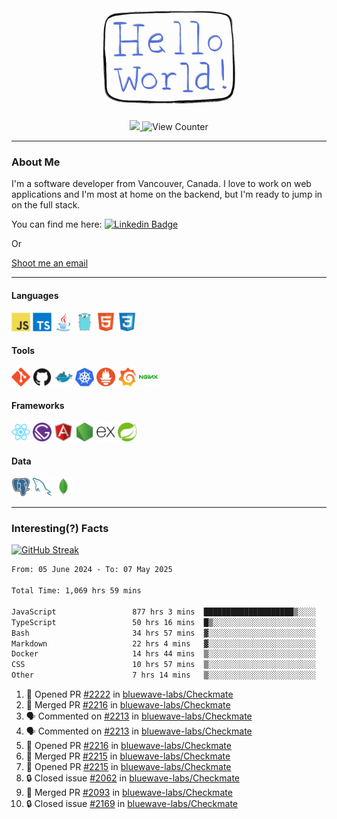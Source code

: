 <div align="center">
    <img src="./img/hello_world.webp" height="200px" width="">
    <div>
        <a href="https://www.linkedin.com/in/ajhollid">
            <img src="https://img.shields.io/badge/LinkedIn-blue"/>
        </a>
        <img src="https://komarev.com/ghpvc/?username=ajhollid&color=yellow" alt="View Counter">
    </div>
</div>

---

### About Me

I'm a software developer from Vancouver, Canada. I love to work on web applications and I'm most at home on the backend, but I'm ready to jump in on the full stack.

You can find me here: [![Linkedin Badge](https://img.shields.io/badge/-ajhollid-blue?style=flat&logo=Linkedin&logoColor=white)](https://www.linkedin.com/in/ajhollid)

Or

[Shoot me an email](mailto:ajhollid@gmail.com)

---

#### Languages

<div>
    <img src="./img/devicons/javascript-original.svg" width=30 height=30 alt="JavaScript">
    <img src="/img/devicons/typescript-original.svg" width=30 height=30 alt="TypeScript">
    <img src="./img/devicons/java-original.svg" width=30 height=30 alt="Java">
    <img src="./img/devicons/go-original.svg" width=30 height=30 alt="Golang">
    <img src="./img/devicons/html5-original.svg" width=30 height=30 alt="HTML 5">
    <img src="./img/devicons/css3-original.svg" width=30 height=30 alt="CSS 3">
</div>

#### Tools

<div>
    <img src="./img/devicons/git-original.svg" width=30 height=30 alt="Git">
    <img src="./img/devicons/github-original.svg" width=30 height=30 alt="Github">
    <img src="./img/devicons/docker-original.svg" width=30 
    height=30 alt="Docker">
    <img src="./img/devicons/kubernetes-original.svg" width=30 height=30 alt="K8">
    <img src="./img/devicons/prometheus-original.svg" width=30 height=30 alt="Prometheus">
    <img src="./img/devicons/grafana-original.svg" width=30 height=30 alt="Grafana">
    <img src="./img/devicons/nginx-original.svg" width=30 height=30 alt="Nginx">
</div>

#### Frameworks

<div>
    <img src="./img/devicons/react-original.svg" width=30 height=30 alt="React">
    <img src="./img/devicons/gatsby-original.svg" width=30 height=30 alt="Gatsby">
    <img src="./img/devicons/angularjs-original.svg" width=30 height=30 alt="AngularJS">
    <img src="./img/devicons/nodejs-original.svg" width=30 height=30 alt="NodeJS">
    <img src="./img/devicons/express-original.svg" width=30 height=30 alt="Express">
    <img src="./img/devicons/spring-original.svg" width=30 height=30 alt="Spring">
</div>

#### Data

<div>
    <img src="./img/devicons/postgresql-original.svg" width=30 height=30 alt="Postgresql">
    <img src="./img/devicons/mysql-original.svg" width=30 height=30 alt="Mysql">
    <img src="./img/devicons/mongodb-original.svg" width=30 height=30 alt="MongoDB">
</div>

---

### Interesting(?) Facts

[![GitHub Streak](http://github-readme-streak-stats.herokuapp.com?user=ajhollid)](https://git.io/streak-stats)

 <!--START_SECTION:waka-->

```txt
From: 05 June 2024 - To: 07 May 2025

Total Time: 1,069 hrs 59 mins

JavaScript                 877 hrs 3 mins  ████████████████████▒░░░░   81.42 %
TypeScript                 50 hrs 16 mins  █▒░░░░░░░░░░░░░░░░░░░░░░░   04.67 %
Bash                       34 hrs 57 mins  ▓░░░░░░░░░░░░░░░░░░░░░░░░   03.24 %
Markdown                   22 hrs 4 mins   ▓░░░░░░░░░░░░░░░░░░░░░░░░   02.05 %
Docker                     14 hrs 44 mins  ▒░░░░░░░░░░░░░░░░░░░░░░░░   01.37 %
CSS                        10 hrs 57 mins  ▒░░░░░░░░░░░░░░░░░░░░░░░░   01.02 %
Other                      7 hrs 14 mins   ▒░░░░░░░░░░░░░░░░░░░░░░░░   00.67 %
```

<!--END_SECTION:waka-->


<!--START_SECTION:activity-->
1. 💪 Opened PR [#2222](https://github.com/bluewave-labs/Checkmate/pull/2222) in [bluewave-labs/Checkmate](https://github.com/bluewave-labs/Checkmate)
2. 🎉 Merged PR [#2216](https://github.com/bluewave-labs/Checkmate/pull/2216) in [bluewave-labs/Checkmate](https://github.com/bluewave-labs/Checkmate)
3. 🗣 Commented on [#2213](https://github.com/bluewave-labs/Checkmate/issues/2213#issuecomment-2859940662) in [bluewave-labs/Checkmate](https://github.com/bluewave-labs/Checkmate)
4. 🗣 Commented on [#2213](https://github.com/bluewave-labs/Checkmate/issues/2213#issuecomment-2859934043) in [bluewave-labs/Checkmate](https://github.com/bluewave-labs/Checkmate)
5. 💪 Opened PR [#2216](https://github.com/bluewave-labs/Checkmate/pull/2216) in [bluewave-labs/Checkmate](https://github.com/bluewave-labs/Checkmate)
6. 🎉 Merged PR [#2215](https://github.com/bluewave-labs/Checkmate/pull/2215) in [bluewave-labs/Checkmate](https://github.com/bluewave-labs/Checkmate)
7. 💪 Opened PR [#2215](https://github.com/bluewave-labs/Checkmate/pull/2215) in [bluewave-labs/Checkmate](https://github.com/bluewave-labs/Checkmate)
8. 🔒 Closed issue [#2062](https://github.com/bluewave-labs/Checkmate/issues/2062) in [bluewave-labs/Checkmate](https://github.com/bluewave-labs/Checkmate)
9. 🎉 Merged PR [#2093](https://github.com/bluewave-labs/Checkmate/pull/2093) in [bluewave-labs/Checkmate](https://github.com/bluewave-labs/Checkmate)
10. 🔒 Closed issue [#2169](https://github.com/bluewave-labs/Checkmate/issues/2169) in [bluewave-labs/Checkmate](https://github.com/bluewave-labs/Checkmate)
<!--END_SECTION:activity-->
